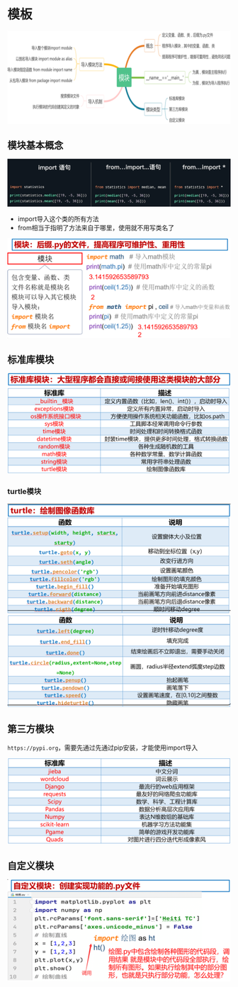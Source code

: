 # 模板

<img src="img/7.模板/image-20221129192746445.png" alt="image-20221129192746445" style="zoom: 67%;" />

## 模块基本概念

<img src="img/7.模板/image-20221129202326623.png" alt="image-20221129202326623" style="zoom: 80%;" />

- import导入这个类的所有方法
- from相当于指明了方法来自于哪里，使用就不用写类名了

<img src="img/7.模板/image-20221129191433161.png" alt="image-20221129191433161" style="zoom:67%;" />

## 标准库模块

<img src="img/7.模板/image-20221129191628188.png" alt="image-20221129191628188" style="zoom:67%;" />

### turtle模块

<img src="img/7.模板/image-20221129191710768.png" alt="image-20221129191710768" style="zoom:67%;" />

<img src="img/7.模板/image-20221129191737477.png" alt="image-20221129191737477" style="zoom:67%;" />

## 第三方模块

`https://pypi.org`，需要先通过先通过pip安装，才能使用import导入

<img src="img/7.模板/image-20221129191810287.png" alt="image-20221129191810287" style="zoom:67%;" />

## 自定义模块

<img src="img/7.模板/image-20221129192156420.png" alt="image-20221129192156420" style="zoom:67%;" />

